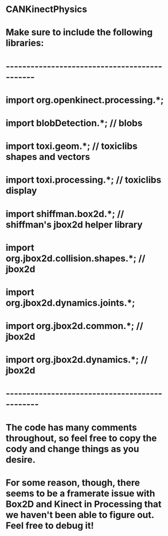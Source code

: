 # CANKinectPhysics

# Make sure to include the following libraries:
# ---------------------------------------------
# import org.openkinect.processing.*;
# import blobDetection.*; // blobs
# import toxi.geom.*; // toxiclibs shapes and vectors
# import toxi.processing.*; // toxiclibs display
# import shiffman.box2d.*; // shiffman's jbox2d helper library
# import org.jbox2d.collision.shapes.*; // jbox2d
# import org.jbox2d.dynamics.joints.*;
# import org.jbox2d.common.*; // jbox2d
# import org.jbox2d.dynamics.*; // jbox2d
# ----------------------------------------------
# The code has many comments throughout, so feel free to copy the cody and change things as you desire.
# For some reason, though, there seems to be a framerate issue with Box2D and Kinect in Processing that we haven't been able to figure out. Feel free to debug it!

